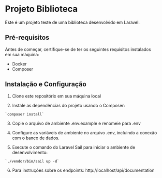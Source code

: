 # Projeto Biblioteca

Este é um projeto teste de uma biblioteca desenvolvido em Laravel.

## Pré-requisitos

Antes de começar, certifique-se de ter os seguintes requisitos instalados em sua máquina:

- Docker
- Composer

## Instalação e Configuração
1. Clone este repositório em sua máquina local

2. Instale as dependências do projeto usando o Composer: 
 ```
`composer install`
 ```
3. Copie o arquivo de ambiente .env.example e renomeie para .env

4. Configure as variáveis de ambiente no arquivo .env, incluindo a conexão com o banco de dados.

5. Execute o comando do Laravel Sail para iniciar o ambiente de desenvolvimento:
 ```
 `./vendor/bin/sail up -d`
 ```


6. Para instruções sobre os endpoints:
    http://localhost/api/documentation
